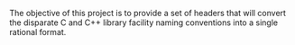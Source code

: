The objective of this project is to provide a set of headers that will
convert the disparate C and C++ library facility naming conventions
into a single rational format.
